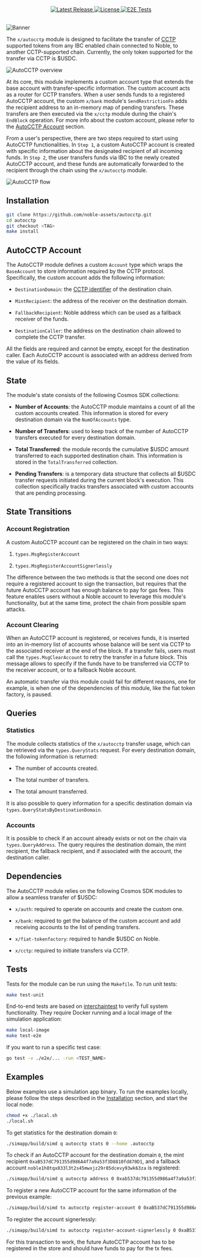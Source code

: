 <div align="center">
  <a href="https://github.com/noble-assets/autocctp/releases/latest">
    <img alt="Latest Release" src="https://img.shields.io/github/v/release/noble-assets/autocctp?labelColor=1E2457&color=BAC3FF">
  </a>
  <a href="https://github.com/noble-assets/autocctp/LICENSE">
    <img alt="License" src="https://img.shields.io/badge/License-BUSL-red?labelColor=1E2457&color=BAC3FF&link=https%3A%2F%2Fgithub.com%2Fnoble-assets%2Fautocctp%2Fblob%2Fstepit%2Fdocs%2FLICENSE">
  </a>
  <a href="https://github.com/noble-assets/autocctp/actions/workflows/unit-tests.yaml">
    <img alt="E2E Tests" src="https://img.shields.io/github/actions/workflow/status/noble-assets/autocctp/e2e-tests.yaml?style=flat&label=Tests&labelColor=1E2457">
  </a>
</div>
<br>

![Banner](./assets/banner.png)

The `x/autocctp` module is designed to facilitate the transfer of
[CCTP](https://docs.noble.xyz/cctp) supported tokens from any IBC enabled chain
connected to Noble, to another CCTP-supported chain. Currently, the only token
supported for the transfer via CCTP is $USDC.

![AutoCCTP overview](./assets/autocctp-overview.png)

At its core, this module implements a custom account type that extends the base
account with transfer-specific information. The custom account acts as a router
for CCTP transfers. When a user sends funds to a registered AutoCCTP account,
the custom `x/bank` module's `SendRestrictionFn` adds the recipient address to
an in-memory map of pending transfers. These transfers are then executed via the
`x/cctp` module during the chain's `EndBlock` operation. For more info about the
custom account, please refer to the [AutoCCTP Account](#autocctp-account)
section.

From a user's perspective, there are two steps required to start using AutoCCTP
functionalities. In `Step 1`, a custom AutoCCTP account is created with specific
information about the designated recipient of all incoming funds. In `Step 2`,
the user transfers funds via IBC to the newly created AutoCCTP account, and
these funds are automatically forwarded to the recipient through the chain using
the `x/autocctp` module.

![AutoCCTP flow](./assets/autocctp-flow.png)

## Installation

```sh
git clone https://github.com/noble-assets/autocctp.git
cd autocctp
git checkout <TAG>
make install
```

## AutoCCTP Account

The AutoCCTP module defines a custom `Account` type which wraps the
`BaseAccount` to store information required by the CCTP protocol. Specifically,
the custom account adds the following information:

- `DestinationDomain`: the
  [CCTP identifier](https://developers.circle.com/stablecoins/supported-domains)
  of the destination chain.

- `MintRecipient`: the address of the receiver on the destination domain.

- `FallbackRecipient`: Noble address which can be used as a fallback receiver of
  the funds.

- `DestinationCaller`: the address on the destination chain allowed to complete
  the CCTP transfer.

All the fields are required and cannot be empty, except for the destination
caller. Each AutoCCTP account is associated with an address derived from the
value of its fields.

## State

The module's state consists of the following Cosmos SDK collections:

- **Number of Accounts**: the AutoCCTP module maintains a count of all the
  custom accounts created. This information is stored for every destination
  domain via the `NumOfAccounts` type.

- **Number of Transfers**: used to keep track of the number of AutoCCTP
  transfers executed for every destination domain.

- **Total Transferred**: the module records the cumulative $USDC amount
  transferred to each supported destination chain. This information is stored in
  the `TotalTransferred` collection.

- **Pending Transfers**: is a temporary data structure that collects all $USDC
  transfer requests initiated during the current block's execution. This
  collection specifically tracks transfers associated with custom accounts that
  are pending processing.

## State Transitions

### Account Registration

A custom AutoCCTP account can be registered on the chain in two ways:

1. `types.MsgRegisterAccount`

2. `types.MsgRegisterAccountSignerlessly`

The difference between the two methods is that the second one does not require a
registered account to sign the transaction, but requires that the future
AutoCCTP account has enough balance to pay for gas fees. This feature enables
users without a Noble account to leverage this module's functionality, but at
the same time, protect the chain from possible spam attacks.

### Account Clearing

When an AutoCCTP account is registered, or receives funds, it is inserted into
an in-memory list of accounts whose balance will be sent via CCTP to the
associated receiver at the end of the block. If a transfer fails, users must
call the `types.MsgClearAccount` to retry the transfer in a future block. This
message allows to specify if the funds have to be transferred via CCTP to the
receiver account, or to a fallback Noble account.

An automatic transfer via this module could fail for different reasons, one for
example, is when one of the dependencies of this module, like the fiat token
factory, is paused.

## Queries

### Statistics

The module collects statistics of the `x/autocctp` transfer usage, which can be
retrieved via the `types.QueryStats` request. For every destination domain, the
following information is returned:

- The number of accounts created.

- The total number of transfers.

- The total amount transferred.

It is also possible to query information for a specific destination domain via
`types.QueryStatsByDestinationDomain`.

### Accounts

It is possible to check if an account already exists or not on the chain via
`types.QueryAddress`. The query requires the destination domain, the mint
recipient, the fallback recipient, and if associated with the account, the
destination caller.

## Dependencies

The AutoCCTP module relies on the following Cosmos SDK modules to allow a
seamless transfer of $USDC:

- `x/auth`: required to operate on accounts and create the custom one.

- `x/bank`: required to get the balance of the custom account and add receiving
  accounts to the list of pending transfers.

- `x/fiat-tokenfactory`: required to handle $USDC on Noble.

- `x/cctp`: required to initiate transfers via CCTP.

## Tests

Tests for the module can be run using the `Makefile`. To run unit tests:

```sh
make test-unit
```

End-to-end tests are based on
[interchaintest](https://github.com/strangelove-ventures/interchaintest) to
verify full system functionality. They require Docker running and a local image
of the simulation application:

```sh
make local-image
make test-e2e
```

If you want to run a specific test case:

```sh
go test -v ./e2e/... -run <TEST_NAME>
```

## Examples

Below examples use a simulation app binary. To run the examples locally, please
follow the steps described in the [Installation](#installation) section, and
start the local node:

```sh
chmod +x ./local.sh
./local.sh
```

To get statistics for the destination domain `0`:

```sh
./simapp/build/simd q autocctp stats 0 --home .autocctp
```

To check if an AutoCCTP account for the destination domain `0`, the mint
recipient `0xaB537dC791355d986A4f7a9a53f3D8810fd870D1`, and a fallback account
`noble1h8tqx833l3t2s45mwxjz29r85dcevy93wk63za` is registered:

```sh
./simapp/build/simd q autocctp address 0 0xab537dc791355d986a4f7a9a53f3d8810fd870d1 noble1h8tqx833l3t2s45mwxjz29r85dcevy93wk63za --home .autocctp
```

To register a new AutoCCTP account for the same information of the previous
example:

```sh
./simapp/build/simd tx autocctp register-account 0 0xaB537dC791355d986A4f7a9a53f3D8810fd870D1 noble1h8tqx833l3t2s45mwxjz29r85dcevy93wk63za --from validator --home .autocctp --chain-id autocctp-1 --keyring-backend test
```

To register the account signerlessly:

```sh
./simapp/build/simd tx autocctp register-account-signerlessly 0 0xaB537dC791355d986A4f7a9a53f3D8810fd870D1 noble1h8tqx833l3t2s45mwxjz29r85dcevy93wk63za --from validator --home .autocctp --chain-id autocctp-1 --keyring-backend test
```

For this transaction to work, the future AutoCCTP account has to be registered
in the store and should have funds to pay for the tx fees.
